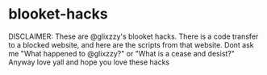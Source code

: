 # blooket-hacks

DISCLAIMER: These are @glixzzy's blooket hacks. There is a code transfer to a blocked website, and here are the scripts from that website.
Dont ask me "What happened to @glixzzy?" or "What is a cease and desist?"
Anyway love yall and hope you love these hacks
